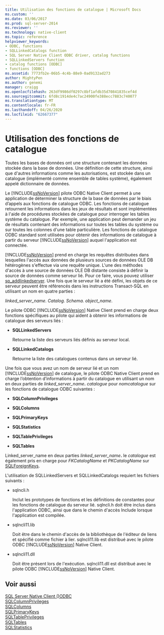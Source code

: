 ```yaml
---
title: Utilisation des fonctions de catalogue | Microsoft Docs
ms.custom: ''
ms.date: 03/06/2017
ms.prod: sql-server-2014
ms.reviewer: ''
ms.technology: native-client
ms.topic: reference
helpviewer_keywords:
- ODBC, functions
- SQLLinkedCatalogs function
- SQL Server Native Client ODBC driver, catalog functions
- SQLLinkedServers function
- catalog functions [ODBC]
- functions [ODBC]
ms.assetid: 7773fb2e-06b5-4c4b-88e9-0ad9132ad273
author: MightyPen
ms.author: genemi
manager: craigg
ms.openlocfilehash: 263df9986df0297c8bf1afdb35d70841835cef4d
ms.sourcegitcommit: 6fd8c1914de4c7ac24900fe388ecc7883c740077
ms.translationtype: MT
ms.contentlocale: fr-FR
ms.lasthandoff: 04/26/2020
ms.locfileid: "62667377"
---
```

# <a name="using-catalog-functions"></a>Utilisation des fonctions de catalogue
  Toutes les bases de données ont une structure contenant les données stockée dans la base de données. Une définition de cette structure, ainsi que d'autres informations comme les autorisations, est stockée dans un catalogue (implémenté comme ensemble de tables système), également appelé dictionnaire de données.  
  
 Le [!INCLUDE[ssNoVersion](../../../includes/ssnoversion-md.md)] pilote ODBC Native Client permet à une application de déterminer la structure de la base de données par le biais d’appels aux fonctions de catalogue ODBC. Les fonctions de catalogue retournent les informations dans les jeux de résultats et sont implémentées à l'aide de procédures stockées de catalogue pour interroger les tables système du catalogue. Par exemple, une application peut demander un jeu de résultats contenant des informations sur toutes les tables du système ou sur toutes les colonnes d'une table particulière. Les fonctions de catalogue ODBC standard sont utilisées pour obtenir des informations de catalogue à partir du serveur [!INCLUDE[ssNoVersion](../../../includes/ssnoversion-md.md)] auquel l'application est connectée.  
  
 [!INCLUDE[ssNoVersion](../../../includes/ssnoversion-md.md)] prend en charge les requêtes distribuées dans lesquelles l'accès aux données de plusieurs sources de données OLE DB hétérogènes s'effectue via une requête unique. L'une des méthodes d'accès à une source de données OLE DB distante consiste à définir la source de données comme serveur lié. Pour ce faire, vous pouvez utiliser [sp_addlinkedserver](/sql/relational-databases/system-stored-procedures/sp-addlinkedserver-transact-sql). Une fois que le serveur lié a été défini, les objets de ce serveur peuvent être référencés dans les instructions Transact-SQL en utilisant un nom en quatre parties :  
  
 *linked_server_name. Catalog. Schema. object_name*.  
  
 Le pilote ODBC [!INCLUDE[ssNoVersion](../../../includes/ssnoversion-md.md)] Native Client prend en charge deux fonctions spécifiques au pilote qui aident à obtenir les informations de catalogue des serveurs liés :  
  
-   **SQLLinkedServers**  
  
     Retourne la liste des serveurs liés définis au serveur local.  
  
-   **SQLLinkedCatalogs**  
  
     Retourne la liste des catalogues contenus dans un serveur lié.  
  
 Une fois que vous avez un nom de serveur lié et un nom [!INCLUDE[ssNoVersion](../../../includes/ssnoversion-md.md)] de catalogue, le pilote ODBC Native Client prend en charge l’obtention d’informations à partir du catalogue en utilisant un nom en deux parties de _linked_server_name_**.** _catalogue_ pour *nomcatalogue* sur les fonctions de catalogue ODBC suivantes :  
  
-   **SQLColumnPrivileges**  
  
-   **SQLColumns**  
  
-   **SQLPrimaryKeys**  
  
-   **SQLStatistics**  
  
-   **SQLTablePrivileges**  
  
-   **SQLTables**  
  
 Linked_server_name en deux parties _linked_server_name_**.** le _catalogue_ est également pris en charge pour *FKCatalogName* et *PKCatalogName* sur [SQLForeignKeys](../../native-client-odbc-api/sqlforeignkeys.md).  
  
 L'utilisation de SQLLinkedServers et SQLLinkedCatalogs requiert les fichiers suivants :  
  
-   sqlncli.h  
  
     Inclut les prototypes de fonctions et les définitions de constantes pour les fonctions de catalogue du serveur lié. sqlncli.h doit être inclus dans l'application ODBC, ainsi que dans le chemin d'accès Include lorsque l'application est compilée.  
  
-   sqlncli11.lib  
  
     Doit être dans le chemin d'accès de la bibliothèque de l'éditeur de liens et spécifié comme fichier à lier. sqlncli11.lib est distribué avec le pilote ODBC [!INCLUDE[ssNoVersion](../../../includes/ssnoversion-md.md)] Native Client.  
  
-   sqlncli11.dll  
  
     Doit être présent lors de l'exécution. sqlncli11.dll est distribué avec le pilote ODBC [!INCLUDE[ssNoVersion](../../../includes/ssnoversion-md.md)] Native Client.  
  
## <a name="see-also"></a>Voir aussi  
 [SQL Server Native Client &#40;&#41;ODBC](sql-server-native-client-odbc.md)   
 [SQLColumnPrivileges](../../native-client-odbc-api/sqlcolumnprivileges.md)   
 [SQLColumns](../../native-client-odbc-api/sqlcolumns.md)   
 [SQLPrimaryKeys](../../native-client-odbc-api/sqlprimarykeys.md)   
 [SQLTablePrivileges](../../native-client-odbc-api/sqltableprivileges.md)   
 [SQLTables](../../native-client-odbc-api/sqltables.md)   
 [SQLStatistics](../../statistics/statistics.md)  
  
  
